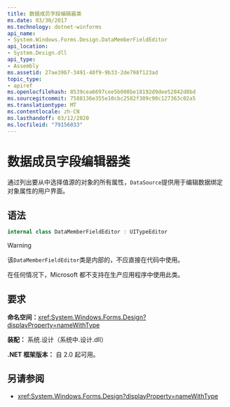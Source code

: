 ```yaml
---
title: 数据成员字段编辑器类
ms.date: 03/30/2017
ms.technology: dotnet-winforms
api_name:
- System.Windows.Forms.Design.DataMemberFieldEditor
api_location:
- System.Design.dll
api_type:
- Assembly
ms.assetid: 27ae39b7-3491-40f9-9b33-2de798f123ad
topic_type:
- apiref
ms.openlocfilehash: 8539cea6697cee5b008be18192d9dee52842d8bd
ms.sourcegitcommit: 7588136e355e10cbc2582f389c90c127363c02a5
ms.translationtype: MT
ms.contentlocale: zh-CN
ms.lasthandoff: 03/12/2020
ms.locfileid: "79156033"
---
```

# <a name="datamemberfieldeditor-class"></a>数据成员字段编辑器类

通过列出要从中选择值源的对象的所有属性，`DataSource`提供用于编辑数据绑定对象属性的用户界面。  
  
## <a name="syntax"></a>语法
  
```csharp
internal class DataMemberFieldEditor : UITypeEditor
```

> [!WARNING]
> 该`DataMemberFieldEditor`类是内部的，不应直接在代码中使用。
>
> 在任何情况下，Microsoft 都不支持在生产应用程序中使用此类。

## <a name="requirements"></a>要求

**命名空间：**<xref:System.Windows.Forms.Design?displayProperty=nameWithType>  
  
**装配：** 系统.设计（系统中.设计.dll）  
  
**.NET 框架版本：** 自 2.0 起可用。  
  
## <a name="see-also"></a>另请参阅

- <xref:System.Windows.Forms.Design?displayProperty=nameWithType>
